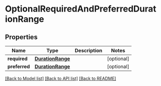 # OptionalRequiredAndPreferredDurationRange


## Properties
Name | Type | Description | Notes
------------ | ------------- | ------------- | -------------
**required** | [**DurationRange**](DurationRange.md) |  | [optional] 
**preferred** | [**DurationRange**](DurationRange.md) |  | [optional] 

[[Back to Model list]](../README.md#documentation-for-models) [[Back to API list]](../README.md#documentation-for-api-endpoints) [[Back to README]](../README.md)


